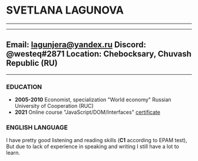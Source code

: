 # **SVETLANA LAGUNOVA**
---
---
**Email:** lagunjera@yandex.ru
**Discord:** @westeq#2871
**Location:** Chebocksary, Chuvash Republic (RU)
---
---

### EDUCATION
- **2005-2010**
  Economist, specialization "World economy"
  Russian University of Cooperation (RUC)
- **2021**
  Online course "JavaScript/DOM/Interfaces"
  [certificate](https://learn.javascript.ru/courses/jsbasic-20210520/lagunjera/en/certificate.jpg)

### ENGLISH LANGUAGE
I have pretty good listening and reading skills (**C1** according to EPAM test),
But due to lack of experience in speaking and writing I still have a lot to learn.